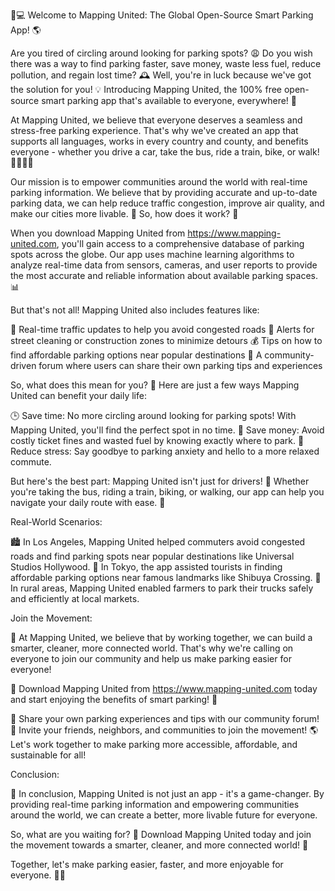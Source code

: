 🚗💻 Welcome to Mapping United: The Global Open-Source Smart Parking App! 🌎

Are you tired of circling around looking for parking spots? 😩 Do you wish there was a way to find parking faster, save money, waste less fuel, reduce pollution, and regain lost time? 🕰️ Well, you're in luck because we've got the solution for you! 💡 Introducing Mapping United, the 100% free open-source smart parking app that's available to everyone, everywhere! 🌟

At Mapping United, we believe that everyone deserves a seamless and stress-free parking experience. That's why we've created an app that supports all languages, works in every country and county, and benefits everyone - whether you drive a car, take the bus, ride a train, bike, or walk! 🚶‍♀️🚌💺

Our mission is to empower communities around the world with real-time parking information. We believe that by providing accurate and up-to-date parking data, we can help reduce traffic congestion, improve air quality, and make our cities more livable. 🌆 So, how does it work? 🤔

When you download Mapping United from https://www.mapping-united.com, you'll gain access to a comprehensive database of parking spots across the globe. Our app uses machine learning algorithms to analyze real-time data from sensors, cameras, and user reports to provide the most accurate and reliable information about available parking spaces. 📊

But that's not all! Mapping United also includes features like:

📍 Real-time traffic updates to help you avoid congested roads
🚨 Alerts for street cleaning or construction zones to minimize detours
💰 Tips on how to find affordable parking options near popular destinations
🌟 A community-driven forum where users can share their own parking tips and experiences

So, what does this mean for you? 🤔 Here are just a few ways Mapping United can benefit your daily life:

🕒 Save time: No more circling around looking for parking spots! With Mapping United, you'll find the perfect spot in no time.
💸 Save money: Avoid costly ticket fines and wasted fuel by knowing exactly where to park.
🌟 Reduce stress: Say goodbye to parking anxiety and hello to a more relaxed commute.

But here's the best part: Mapping United isn't just for drivers! 🚗 Whether you're taking the bus, riding a train, biking, or walking, our app can help you navigate your daily route with ease. 💪

Real-World Scenarios:

🏙️ In Los Angeles, Mapping United helped commuters avoid congested roads and find parking spots near popular destinations like Universal Studios Hollywood.
🚂 In Tokyo, the app assisted tourists in finding affordable parking options near famous landmarks like Shibuya Crossing.
🌳 In rural areas, Mapping United enabled farmers to park their trucks safely and efficiently at local markets.

Join the Movement:

💪 At Mapping United, we believe that by working together, we can build a smarter, cleaner, more connected world. That's why we're calling on everyone to join our community and help us make parking easier for everyone!

📲 Download Mapping United from https://www.mapping-united.com today and start enjoying the benefits of smart parking! 🚀

💬 Share your own parking experiences and tips with our community forum!
👫 Invite your friends, neighbors, and communities to join the movement!
🌎 Let's work together to make parking more accessible, affordable, and sustainable for all!

Conclusion:

🌟 In conclusion, Mapping United is not just an app - it's a game-changer. By providing real-time parking information and empowering communities around the world, we can create a better, more livable future for everyone.

So, what are you waiting for? 🤔 Download Mapping United today and join the movement towards a smarter, cleaner, and more connected world! 💪

Together, let's make parking easier, faster, and more enjoyable for everyone. 🚀💕
